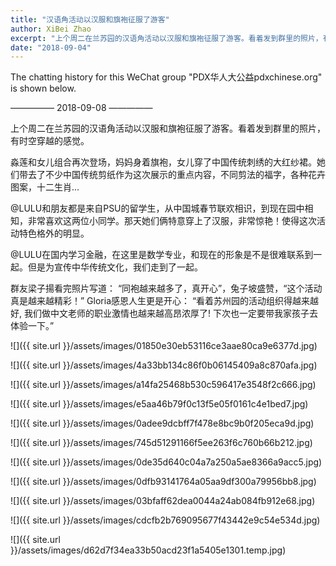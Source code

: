 ```yaml
---
title: "汉语角活动以汉服和旗袍征服了游客"
author: XiBei Zhao
excerpt: "上个周二在兰苏园的汉语角活动以汉服和旗袍征服了游客。看着发到群里的照片，有时空穿越的感觉。淼莲和女儿组合再次登场，妈妈身着旗袍，女儿穿了中国传统刺绣的大红纱裙。@LULU和朋友都是来自PSU的留学生，那天她们俩特意穿上了汉服，非常惊艳！使得这次活动特色格外的明显。"
date: "2018-09-04"
---
```


The chatting history for this WeChat group "PDX华人大公益pdxchinese.org" is shown below.

—————  2018-09-08  —————

上个周二在兰苏园的汉语角活动以汉服和旗袍征服了游客。看着发到群里的照片，有时空穿越的感觉。

淼莲和女儿组合再次登场，妈妈身着旗袍，女儿穿了中国传统刺绣的大红纱裙。她们带去了不少中国传统剪纸作为这次展示的重点内容，不同剪法的福字，各种花卉图案，十二生肖...

@LULU和朋友都是来自PSU的留学生，从中国城春节联欢相识，到现在园中相知，非常喜欢这两位小同学。那天她们俩特意穿上了汉服，非常惊艳！使得这次活动特色格外的明显。

@LULU在国内学习金融，在这里是数学专业，和现在的形象是不是很难联系到一起。但是为宣传中华传统文化，我们走到了一起。

群友梁子揚看完照片写道： “同袍越来越多了，真开心”，兔子坡盛赞，“这个活动真是越来越精彩！” Gloria感恩人生更是开心： “看着苏州园的活动组织得越来越好, 我们做中文老师的职业激情也越来越高昂浓厚了! 下次也一定要带我家孩子去体验一下。”


![]({{ site.url }}/assets/images/01850e30eb53116ce3aae80ca9e6377d.jpg)

![]({{ site.url }}/assets/images/4a33bb134c86f0b06145409a8c870afa.jpg)

![]({{ site.url }}/assets/images/a14fa25468b530c596417e3548f2c666.jpg)

![]({{ site.url }}/assets/images/e5aa46b79f0c13f5e05f0161c4e1bed7.jpg)

![]({{ site.url }}/assets/images/0adee9dcbff7f478e8bc9b0f205eca9d.jpg)

![]({{ site.url }}/assets/images/745d51291166f5ee263f6c760b66b212.jpg)

![]({{ site.url }}/assets/images/0de35d640c04a7a250a5ae8366a9acc5.jpg)

![]({{ site.url }}/assets/images/0dfb93141764a05aa9df300a79956bb8.jpg)

![]({{ site.url }}/assets/images/03bfaff62dea0044a24ab084fb912e68.jpg)

![]({{ site.url }}/assets/images/cdcfb2b769095677f43442e9c54e534d.jpg)

![]({{ site.url }}/assets/images/d62d7f34ea33b50acd23f1a5405e1301.temp.jpg)
